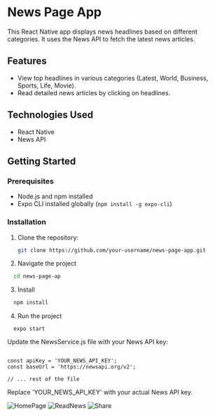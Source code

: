 # News Page App

This React Native app displays news headlines based on different categories. It uses the News API to fetch the latest news articles.

## Features

- View top headlines in various categories (Latest, World, Business, Sports, Life, Movie).
- Read detailed news articles by clicking on headlines.

## Technologies Used

- React Native
- News API

## Getting Started

### Prerequisites

- Node.js and npm installed
- Expo CLI installed globally (`npm install -g expo-cli`)

### Installation

1. Clone the repository:

   ```bash
   git clone https://github.com/your-username/news-page-app.git
2. Navigate the project
```bash 
  cd news-page-ap
   ```


3. Install
```bash
  npm install
 ````


4.  Run the project 
```
  expo start
````



Update the NewsService.js file with your News API key:
```// NewsService.js

const apiKey = 'YOUR_NEWS_API_KEY';
const baseUrl = 'https://newsapi.org/v2';

// ... rest of the file

````
Replace 'YOUR_NEWS_API_KEY' with your actual News API key.

![HomePage]( https://github.com/manojrajm/news/blob/master/assets/Screenshot_20240130_150159.jpg?raw=true )
![ReadNews]( https://github.com/manojrajm/news/blob/master/assets/Screenshot_20240130_150208.jpg?raw=true )
![Share]( https://github.com/manojrajm/news/blob/master/assets/Screenshot_20240130_150231.jpg?raw=true )







